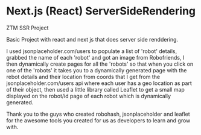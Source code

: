 # Next.js (React) ServerSideRendering
ZTM SSR Project

Basic Project with react and next js that does server side renddering.

I used jsonplaceholder.com/users to populate a list of 'robot' details, grabbed the name of each 'robot' and got an image from Robofriends, I then dynamically create pages for all the 'robots' so that when you click on one of the 'robots' it takes you to a dynamically generated page with the rebot details and their location from coords that I get from the jsonplaceholder.com/users api where each user has a geo location as part of their object, then used a little library called Leaflet to get a small map displayed on the robot/id page of each robot which is dynamically generated.

Thank you to the guys who created robohash, jsonplaceholder and leaflet for the awesome tools you created for us as developers to learn and grow with.
